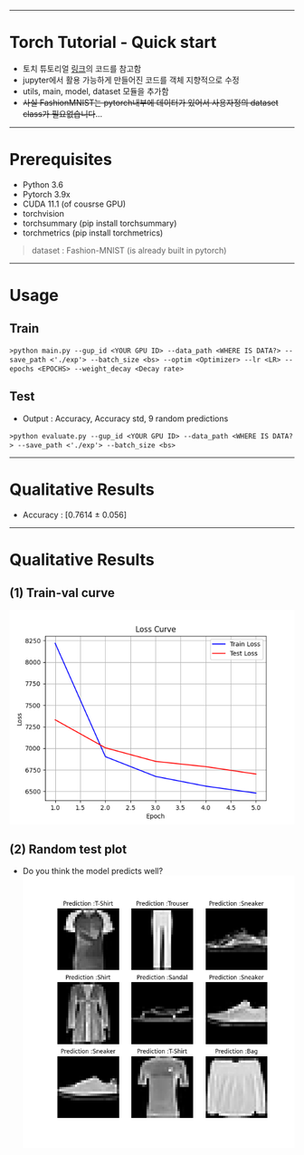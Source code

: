 ***
# Torch Tutorial - Quick start

- 토치 튜토리얼 [링크](https://tutorials.pytorch.kr/beginner/basics/quickstart_tutorial.html)의 코드를 참고함
- jupyter에서 활용 가능하게 만들어진 코드를 객체 지향적으로 수정
- utils, main, model, dataset 모듈을 추가함
- ~~사실 FashionMNIST는 pytorch내부에 데이터가 있어서 사용자정의 dataset class가 필요없습니다~~...

*** 
# Prerequisites
- Python 3.6
- Pytorch 3.9x
- CUDA 11.1 (of cousrse GPU)
- torchvision
- torchsummary (pip install torchsummary)
- torchmetrics (pip install torchmetrics)
> dataset : Fashion-MNIST (is already built in pytorch)

***

# Usage
## Train
```
>python main.py --gup_id <YOUR GPU ID> --data_path <WHERE IS DATA?> --save_path <'./exp'> --batch_size <bs> --optim <Optimizer> --lr <LR> --epochs <EPOCHS> --weight_decay <Decay rate>
```

## Test
- Output : Accuracy, Accuracy std, 9 random predictions
```
>python evaluate.py --gup_id <YOUR GPU ID> --data_path <WHERE IS DATA?> --save_path <'./exp'> --batch_size <bs>
```

***
# Qualitative Results
- Accuracy : [0.7614 ± 0.056]
***

# Qualitative Results
## (1) Train-val curve
![](https://github.com/HongSungRae/Pytorch_tutorial/blob/main/1.quickstart/exp/loss_curve.png?raw=true)

## (2) Random test plot
- Do you think the model predicts well?
![](https://github.com/HongSungRae/Pytorch_tutorial/blob/main/1.quickstart/exp/pred_1.png?raw=true)